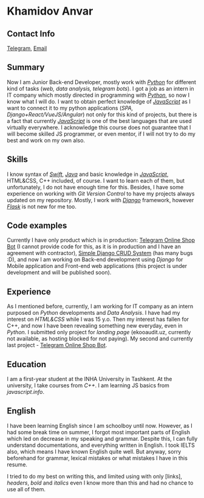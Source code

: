 Khamidov Anvar
==============

Contact Info
------------
[Telegram](https://t.me/khamidov783), [Email](mailto://anvarbekkhamidov@gmail.com)

Summary
-------
Now I am Junior Back-end Developer, mostly work with *[Python](https://python.org)* for different kind of tasks (_web, data analysis, telegram bots_). I got a job as an intern in IT company which mostly directed in programming with *[Python](https://python.org)*, so now I know what I will do. I want to obtain perfect knowledge of *[JavaScript](https://ru.wikipedia.org/wiki/JavaScript)* as I want to connect it to my python applications (_SPA, Django+React/VueJS/Angular_) not only for this kind of projects, but there is a fact that currently *[JavaScript](https://ru.wikipedia.org/wiki/JavaScript)* is one of the best languages that are used virtually everywhere. I acknowledge this course does not guarantee that I will become skilled JS programmer, or even mentor, if I will not try to do my best and work on my own also.

Skills
------
I know syntax of *[Swift](https://developer.apple.com/swift)*, *[Java](https://www.java.com/)* and basic knowledge in *[JavaScript](https://ru.wikipedia.org/wiki/JavaScript)*, HTML&CSS, C++ included, of course. 
I want to learn each of them, but unfortunately, I do not have enough time for this. Besides, I have some experience on working with *Git Version Control* to have my projects always updated on my repository. Mostly, I work with *[Django]()* framework, however *[Flask]()* is not new for me too.

Code examples
-------------
Currently I have only product which is in production: [Telegram Online Shop Bot](https://t.me/Anori_bot) (I cannot provide code for this, as it is in production and I have an agreement with contractor), [Simple Django CRUD System](https://gitlab.com/anvarkhamidov/django-book-library) (has many bugs :D), and now I am working on Back-end development using *Django* for Mobile application and Front-end web applications (this project is under development and will be published soon).

Experience
----------
As I mentioned before, currently, I am working for IT company as an intern purposed on *Python* developments and *Data Analysis*. I have had my interest on *HTML&CSS* while I was 15 y.o. Then my interest has fallen for C++, and now I have been revealing something new everyday, even in *Python*. I submitted only project for _landing page_ (ekooaudit.uz, currently not available, as hosting blocked for not paying). My second and currently last project - [Telegram Online Shop Bot](https://t.me/Anori_bot).

Education
---------
I am a first-year student at the INHA University in Tashkent. At the university, I take courses from *C++*. I am learning JS basics from _javascript.info_.

English
-------
I have been learning English since I am schoolboy until now. However, as I had some break time on summer, I forgot most important parts of English which led on decrease in my speaking and grammar. Despite this, I can fully understand documentations, and everything written in English. I took IELTS also, which means I have known English quite well. But anyway, sorry beforehand for grammar, lexical mistakes or what mistakes I have in this resume. 

I tried to do my best on writing this, and limited using with only [links], *headers*, *bold* and _italics_ even I know more than this and had no chance to use all of them.
